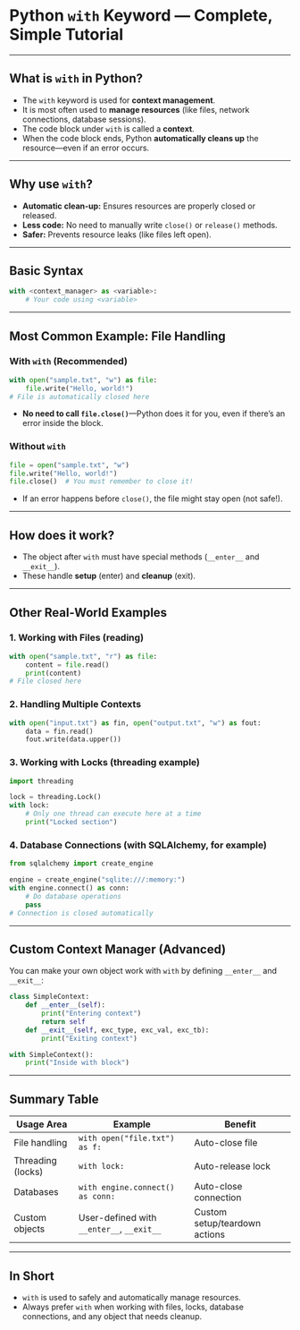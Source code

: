 # Python `with` Keyword — Complete, Simple Tutorial

---

## **What is `with` in Python?**

- The `with` keyword is used for **context management**.
- It is most often used to **manage resources** (like files, network connections, database sessions).
- The code block under `with` is called a **context**.
- When the code block ends, Python **automatically cleans up** the resource—even if an error occurs.

---

## **Why use `with`?**

- **Automatic clean-up:** Ensures resources are properly closed or released.
- **Less code:** No need to manually write `close()` or `release()` methods.
- **Safer:** Prevents resource leaks (like files left open).

---

## **Basic Syntax**

```python
with <context_manager> as <variable>:
    # Your code using <variable>
```

---

## **Most Common Example: File Handling**

### **With `with` (Recommended)**

```python
with open("sample.txt", "w") as file:
    file.write("Hello, world!")
# File is automatically closed here
```

- **No need to call `file.close()`**—Python does it for you, even if there’s an error inside the block.

### **Without `with`**

```python
file = open("sample.txt", "w")
file.write("Hello, world!")
file.close()  # You must remember to close it!
```

- If an error happens before `close()`, the file might stay open (not safe!).

---

## **How does it work?**

- The object after `with` must have special methods (`__enter__` and `__exit__`).
- These handle **setup** (enter) and **cleanup** (exit).

---

## **Other Real-World Examples**

### **1. Working with Files (reading)**

```python
with open("sample.txt", "r") as file:
    content = file.read()
    print(content)
# File closed here
```

### **2. Handling Multiple Contexts**

```python
with open("input.txt") as fin, open("output.txt", "w") as fout:
    data = fin.read()
    fout.write(data.upper())
```

### **3. Working with Locks (threading example)**

```python
import threading

lock = threading.Lock()
with lock:
    # Only one thread can execute here at a time
    print("Locked section")
```

### **4. Database Connections (with SQLAlchemy, for example)**

```python
from sqlalchemy import create_engine

engine = create_engine("sqlite:///:memory:")
with engine.connect() as conn:
    # Do database operations
    pass
# Connection is closed automatically
```

---

## **Custom Context Manager (Advanced)**

You can make your own object work with `with` by defining `__enter__` and `__exit__`:

```python
class SimpleContext:
    def __enter__(self):
        print("Entering context")
        return self
    def __exit__(self, exc_type, exc_val, exc_tb):
        print("Exiting context")

with SimpleContext():
    print("Inside with block")
```

---

## **Summary Table**

| Usage Area        | Example                                   | Benefit                       |
| ----------------- | ----------------------------------------- | ----------------------------- |
| File handling     | `with open("file.txt") as f:`             | Auto-close file               |
| Threading (locks) | `with lock:`                              | Auto-release lock             |
| Databases         | `with engine.connect() as conn:`          | Auto-close connection         |
| Custom objects    | User-defined with `__enter__`, `__exit__` | Custom setup/teardown actions |

---

## **In Short**

- `with` is used to safely and automatically manage resources.
- Always prefer `with` when working with files, locks, database connections, and any object that needs cleanup.
